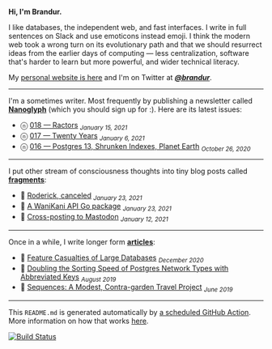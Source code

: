 **Hi, I'm Brandur.**

I like databases, the independent web, and fast interfaces. I write in full sentences on Slack and use emoticons instead emoji. I think the modern web took a wrong turn on its evolutionary path and that we should resurrect ideas from the earlier days of computing — less centralization, software that's harder to learn but more powerful, and wider technical literacy.

My [personal website is here](https://brandur.org) and I'm on Twitter at [***@brandur***](https://twitter.com/brandur).

---

I'm a sometimes writer. Most frequently by publishing a newsletter called [**Nanoglyph**](https://brandur.org/newsletter#nanoglyph) (which you should sign up for :). Here are its latest issues:

* ⓝ [018 — Ractors](https://brandur.org/nanoglyphs/018-ractors) <sub><em>January 15, 2021</em></sub>
* ⓝ [017 — Twenty Years](https://brandur.org/nanoglyphs/017-twenty) <sub><em>January 6, 2021</em></sub>
* ⓝ [016 — Postgres 13, Shrunken Indexes, Planet Earth](https://brandur.org/nanoglyphs/016-postgres-13) <sub><em>October 26, 2020</em></sub>

---

I put other stream of consciousness thoughts into tiny blog posts called [**fragments**](https://brandur.org/fragments):

* 🐚 [Roderick, canceled](https://brandur.org/fragments/roderick-canceled) <sub><em>January 23, 2021</em></sub>
* 🐚 [A WaniKani API Go package](https://brandur.org/fragments/wani-kani-go-api-package) <sub><em>January 23, 2021</em></sub>
* 🐚 [Cross-posting to Mastodon](https://brandur.org/fragments/mastodon-cross-posting) <sub><em>January 12, 2021</em></sub>

---

Once in a while, I write longer form [**articles**](https://brandur.org/articles):

* 📖 [Feature Casualties of Large Databases](https://brandur.org/large-database-casualties) <sub><em>December 2020</em></sub>
* 📖 [Doubling the Sorting Speed of Postgres Network Types with Abbreviated Keys](https://brandur.org/sortsupport-inet) <sub><em>August 2019</em></sub>
* 📖 [Sequences: A Modest, Contra-garden Travel Project](https://brandur.org/sequences-project) <sub><em>June 2019</em></sub>

---

This `README.md` is generated automatically by [a scheduled GitHub Action](https://github.com/brandur/brandur/blob/master/.github/workflows/ci.yml). More information on how that works [here](https://brandur.org/fragments/self-updating-github-readme).

[![Build Status](https://github.com/brandur/brandur/workflows/brandur%20CI/badge.svg)](https://github.com/brandur/brandur/actions)
